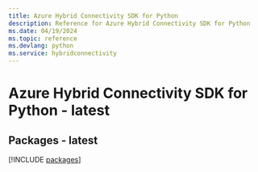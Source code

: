 ```yaml
---
title: Azure Hybrid Connectivity SDK for Python
description: Reference for Azure Hybrid Connectivity SDK for Python
ms.date: 04/19/2024
ms.topic: reference
ms.devlang: python
ms.service: hybridconnectivity
---
```

# Azure Hybrid Connectivity SDK for Python - latest
## Packages - latest
[!INCLUDE [packages](hybrid-connectivity-index.md)]